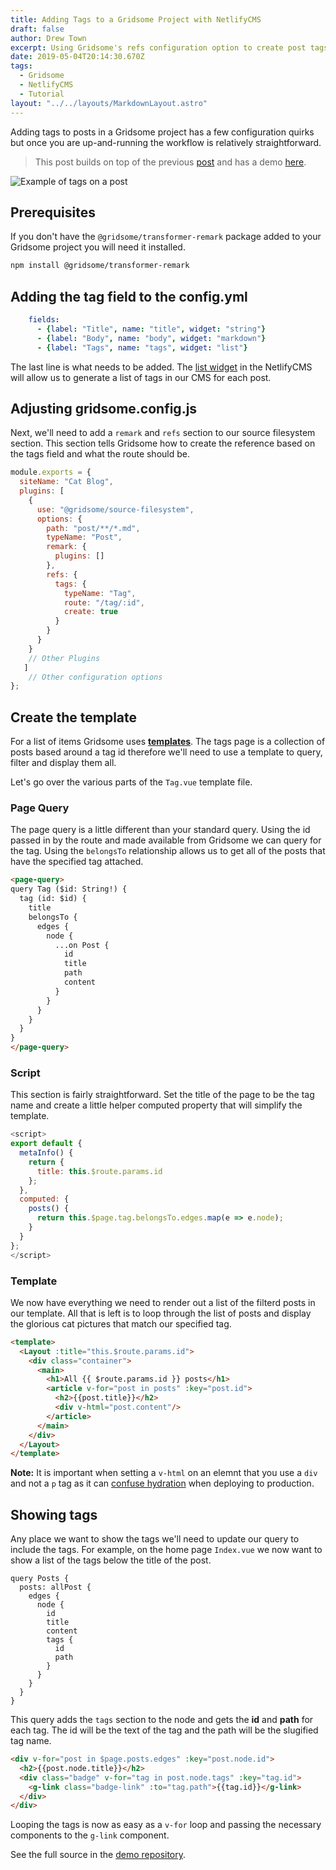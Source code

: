 ```yaml
---
title: Adding Tags to a Gridsome Project with NetlifyCMS
draft: false
author: Drew Town
excerpt: Using Gridsome's refs configuration option to create post tags
date: 2019-05-04T20:14:30.670Z
tags:
  - Gridsome
  - NetlifyCMS
  - Tutorial
layout: "../../layouts/MarkdownLayout.astro"
---
```

Adding tags to posts in a Gridsome project has a few configuration quirks but once you are up-and-running the workflow is relatively straightforward.

> This post builds on top of the previous [post](/post/setting-up-gridsome-with-gitlab-netlifycms-and-netlify) and has a demo [here](https://tags--drewtownchi-cat-blog-example.netlify.com).

![Example of tags on a post](https://res.cloudinary.com/recipecache/image/upload/c_scale,f_auto,q_auto,w_800/v1557004216/drewtown.dev/GridsomeTagsExample.png)

## Prerequisites

If you don't have the `@gridsome/transformer-remark` package added to your Gridsome project you will need it installed.

```bash
npm install @gridsome/transformer-remark
```

## Adding the tag field to the config.yml

```yaml
    fields:
      - {label: "Title", name: "title", widget: "string"}
      - {label: "Body", name: "body", widget: "markdown"}
      - {label: "Tags", name: "tags", widget: "list"}
```

The last line is what needs to be added.  The [list widget](https://www.netlifycms.org/docs/widgets/#default-widgets) in the NetlifyCMS will allow us to generate a list of tags in our CMS for each post.

## Adjusting gridsome.config.js

Next, we'll need to add a `remark` and `refs` section to our source filesystem section.  This section tells Gridsome how to create the reference based on the tags field and what the route should be.

```js
module.exports = {
  siteName: "Cat Blog",
  plugins: [
    {
      use: "@gridsome/source-filesystem",
      options: {
        path: "post/**/*.md",
        typeName: "Post",
        remark: {
          plugins: []
        },
        refs: {
          tags: {
            typeName: "Tag",
            route: "/tag/:id",
            create: true
          }
        }
      }
    }
    // Other Plugins
   ]
    // Other configuration options
};
```

## Create the template

For a list of items Gridsome uses [**templates**](https://gridsome.org/docs/templates).  The tags page is a collection of posts based around a tag id therefore we'll need to use a template to query, filter and display them all.

Let's go over the various parts of the `Tag.vue` template file.

### Page Query

The page query is a little different than your standard query.  Using the id passed in by the route and made available from Gridsome we can query for the tag.  Using the `belongsTo` relationship allows us to get all of the posts that have the specified tag attached.

```html
<page-query>
query Tag ($id: String!) {
  tag (id: $id) {
    title
    belongsTo {
      edges {
        node {
          ...on Post {
            id
            title
            path
            content
          }
        }
      }
    }
  }
}
</page-query>
```

### Script

This section is fairly straightforward.  Set the title of the page to be the tag name and create a little helper computed property that will simplify the template.

```js
<script>
export default {
  metaInfo() {
    return {
      title: this.$route.params.id
    };
  },
  computed: {
    posts() {
      return this.$page.tag.belongsTo.edges.map(e => e.node);
    }
  }
};
</script>
```

### Template

We now have everything we need to render out a list of the filterd posts in our template. All that is left is to loop through the list of posts and display the glorious cat pictures that match our specified tag.

```html
<template>
  <Layout :title="this.$route.params.id">
    <div class="container">
      <main>
        <h1>All {{ $route.params.id }} posts</h1>
        <article v-for="post in posts" :key="post.id">
          <h2>{{post.title}}</h2>
          <div v-html="post.content"/>
        </article>
      </main>
    </div>
  </Layout>
</template>
```

**Note:** It is important when setting a `v-html` on an elemnt that you use a `div` and not a `p` tag as it can [confuse hydration](https://github.com/gridsome/gridsome/issues/337) when deploying to production.

## Showing tags

Any place we want to show the tags we'll need to update our query to include the tags. For example, on the home page `Index.vue` we now want to show a list of the tags below the title of the post.

```
query Posts {
  posts: allPost {
    edges {
      node {
        id
        title
        content
        tags {
          id
          path
        }
      }
    }
  }
}
```

This query adds the `tags` section to the node and gets the **id** and **path** for each tag. The id will be the text of the tag and the path will be the slugified tag name.

```html
<div v-for="post in $page.posts.edges" :key="post.node.id">  
  <h2>{{post.node.title}}</h2>
  <div class="badge" v-for="tag in post.node.tags" :key="tag.id">
    <g-link class="badge-link" :to="tag.path">{{tag.id}}</g-link>
  </div>
</div>
```

Looping the tags is now as easy as a `v-for` loop and passing the necessary components to the `g-link` component.

See the full source in the [demo repository](https://gitlab.com/drewtown_chi/cat-blog/tree/tags).

